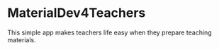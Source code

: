 # MaterialDev4Teachers
This simple app makes teachers life easy when they prepare teaching materials.
